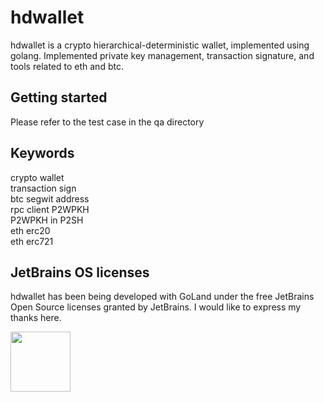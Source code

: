 # hdwallet

hdwallet is a crypto hierarchical-deterministic wallet, implemented using golang. Implemented private key management, transaction signature, and tools related to eth and btc.

## Getting started

Please refer to the test case in the qa directory

## Keywords

crypto wallet  
transaction sign  
btc segwit address  
rpc client
P2WPKH  
P2WPKH in P2SH  
eth erc20  
eth erc721 

## JetBrains OS licenses
hdwallet has been being developed with GoLand under the free JetBrains Open Source licenses granted by JetBrains. I would like to express my thanks here.

<a href="https://jb.gg/OpenSourceSupport"><img src="https://resources.jetbrains.com/storage/products/company/brand/logos/GoLand_icon.png" align="left" height="96" width="96"></a>
